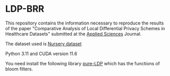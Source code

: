 # LDP-BRR

This repository contains the information necessary to reproduce the results of the paper "Comparative Analysis of Local Differential Privacy Schemes in Healthcare Datasets" submitted at the [Applied Sciences]([https://pstnet.ca/](https://phdmatamoros.github.io/AGHM-CV/)) Journal.

The dataset used is [Nursery dataset](https://archive.ics.uci.edu/dataset/76/nursery)

Python 3.11 and CUDA version 11.6

You need install the following library [pure-LDP]([https://pstnet.ca/](https://github.com/Samuel-Maddock/pure-LDP)https://github.com/Samuel-Maddock/pure-LDP) which has the functions of bloom filters. 
